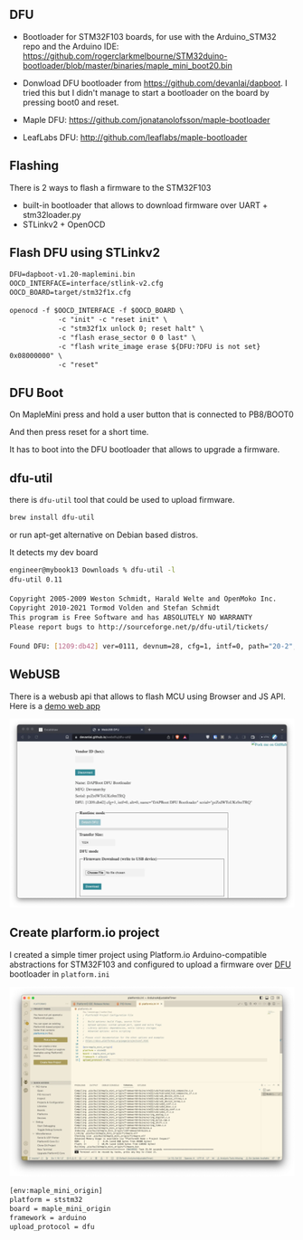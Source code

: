 ## DFU
- Bootloader for STM32F103 boards, for use with the Arduino_STM32 repo and the Arduino IDE:  https://github.com/rogerclarkmelbourne/STM32duino-bootloader/blob/master/binaries/maple_mini_boot20.bin
- Donwload DFU bootloader from https://github.com/devanlai/dapboot. I tried this but I didn't manage to start a bootloader on the board by pressing boot0 and reset.

- Maple DFU: https://github.com/jonatanolofsson/maple-bootloader
- LeafLabs DFU: http://github.com/leaflabs/maple-bootloader


## Flashing

There is 2 ways to flash a firmware to the STM32F103
- built-in bootloader that allows to download firmware over UART + stm32loader.py
- STLinkv2 + OpenOCD

## Flash DFU using STLinkv2

```
DFU=dapboot-v1.20-maplemini.bin
OOCD_INTERFACE=interface/stlink-v2.cfg
OOCD_BOARD=target/stm32f1x.cfg

openocd -f $OOCD_INTERFACE -f $OOCD_BOARD \
            -c "init" -c "reset init" \
            -c "stm32f1x unlock 0; reset halt" \
            -c "flash erase_sector 0 0 last" \
            -c "flash write_image erase ${DFU:?DFU is not set} 0x08000000" \
            -c "reset"

```

## DFU Boot
On MapleMini press and hold a user button that is connected to PB8/BOOT0

And then press reset for a short time.

It has to boot into the DFU bootloader that allows to upgrade a firmware.

## dfu-util

there is `dfu-util` tool that could be used to upload firmware.

```bash
brew install dfu-util
```

or run apt-get alternative on Debian based distros.

It detects my dev board
```bash
engineer@mybook13 Downloads % dfu-util -l
dfu-util 0.11

Copyright 2005-2009 Weston Schmidt, Harald Welte and OpenMoko Inc.
Copyright 2010-2021 Tormod Volden and Stefan Schmidt
This program is Free Software and has ABSOLUTELY NO WARRANTY
Please report bugs to http://sourceforge.net/p/dfu-util/tickets/

Found DFU: [1209:db42] ver=0111, devnum=28, cfg=1, intf=0, path="20-2", alt=0, name="DAPBoot DFU", serial="394908875083555055FF6B06"
```


## WebUSB

There is a webusb api that allows to flash MCU using Browser and JS API. Here is a [demo web app](https://devanlai.github.io/webdfu/dfu-util/)

![](img/2023-08-09-23-51-04.webp)

## Create plarform.io project

I created a simple timer project using Platform.io Arduino-compatible abstractions for STM32F103 and configured to upload a firmware over [DFU](https://docs.platformio.org/en/latest/boards/ststm32/maple_mini_b20.html) bootloader in `platform.ini`

![](img/2023-08-10-00-02-01.webp)


```
[env:maple_mini_origin]
platform = ststm32
board = maple_mini_origin
framework = arduino
upload_protocol = dfu
```